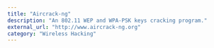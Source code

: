 ```yaml
---
title: "Aircrack-ng"
description: "An 802.11 WEP and WPA-PSK keys cracking program."
external_url: "http://www.aircrack-ng.org"
category: "Wireless Hacking"
---
```

